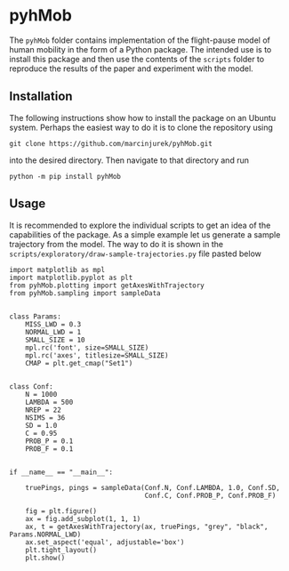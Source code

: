 # pyhMob
The `pyhMob` folder contains implementation of the flight-pause model of human mobility in the form of a Python package. The intended use is to install this package and then use the contents of the `scripts` folder to reproduce the results of the paper and experiment with the model.

## Installation

The following instructions show how to install the package on an Ubuntu system. Perhaps the easiest way to do it is to clone the repository using
```
git clone https://github.com/marcinjurek/pyhMob.git
```
into the desired directory. Then navigate to that directory and run
```
python -m pip install pyhMob
```

## Usage

It is recommended to explore the individual scripts to get an idea of the capabilities of the package. As a simple example let us generate a sample trajectory from the model. The way to do it is shown in the `scripts/exploratory/draw-sample-trajectories.py` file pasted below
```{python}
import matplotlib as mpl
import matplotlib.pyplot as plt
from pyhMob.plotting import getAxesWithTrajectory
from pyhMob.sampling import sampleData


class Params:
    MISS_LWD = 0.3
    NORMAL_LWD = 1
    SMALL_SIZE = 10
    mpl.rc('font', size=SMALL_SIZE)
    mpl.rc('axes', titlesize=SMALL_SIZE)
    CMAP = plt.get_cmap("Set1")


class Conf:
    N = 1000
    LAMBDA = 500
    NREP = 22
    NSIMS = 36
    SD = 1.0
    C = 0.95
    PROB_P = 0.1
    PROB_F = 0.1


if __name__ == "__main__":

    truePings, pings = sampleData(Conf.N, Conf.LAMBDA, 1.0, Conf.SD,
                                  Conf.C, Conf.PROB_P, Conf.PROB_F)

    fig = plt.figure()
    ax = fig.add_subplot(1, 1, 1)
    ax, t = getAxesWithTrajectory(ax, truePings, "grey", "black", Params.NORMAL_LWD)
    ax.set_aspect('equal', adjustable='box')
    plt.tight_layout()
    plt.show()
```
